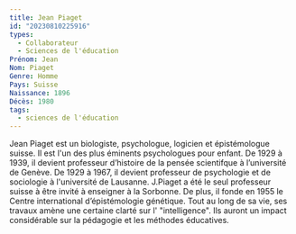 ```yaml
---
title: Jean Piaget   
id: "20230810225916"
types:
  - Collaborateur
  - Sciences de l'éducation
Prénom: Jean
Nom: Piaget  
Genre: Homme
Pays: Suisse
Naissance: 1896
Décès: 1980
tags:
  - sciences de l'éducation
---
```


Jean Piaget est un biologiste, psychologue, logicien et épistémologue suisse. Il est l'un des plus éminents psychologues pour enfant. De 1929 à 1939, il devient professeur d’histoire de la pensée scientifque à l’université de Genève. De 1929 à 1967, il devient professeur de psychologie et de sociologie à l'université de Lausanne. J.Piaget a été le seul professeur suisse à être invité à enseigner à la Sorbonne. De plus, il fonde en 1955 le Centre international d’épistémologie génétique. Tout au long de sa vie, ses travaux amène une certaine clarté sur l' "intelligence". Ils auront un impact considérable sur la pédagogie et les méthodes éducatives.  
